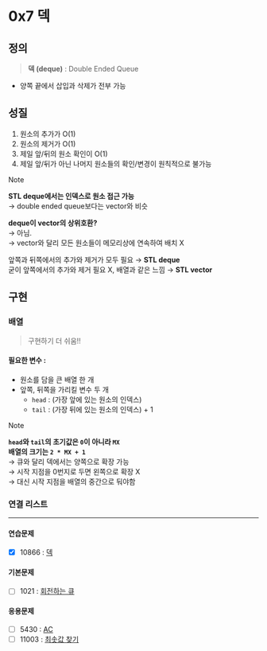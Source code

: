 # 0x7 덱

## 정의

> **덱 (deque)** : Double Ended Queue

- 양쪽 끝에서 삽입과 삭제가 전부 가능

## 성질

1. 원소의 추가가 O(1)
2. 원소의 제거가 O(1)
3. 제일 앞/뒤의 원소 확인이 O(1)
4. 제일 앞/뒤가 아닌 나머지 원소들의 확인/변경이 원칙적으로 불가능

> [!NOTE]  
> **STL deque에서는 인덱스로 원소 접근 가능**  
> → double ended queue보다는 vector와 비슷
>   
> **deque이 vector의 상위호환?**  
> → 아님.  
> → vector와 달리 모든 원소들이 메모리상에 연속하여 배치 X
>  
> 앞쪽과 뒤쪽에서의 추가와 제거가 모두 필요 → **STL deque**  
> 굳이 앞쪽에서의 추가와 제거 필요 X, 배열과 같은 느낌 → **STL vector**

## 구현

### 배열

> 구현하기 더 쉬움!!

#### 필요한 변수 :
- 원소를 담을 큰 배열 한 개
- 앞쪽, 뒤쪽을 가리킬 변수 두 개
  - `head` : (가장 앞에 있는 원소의 인덱스)
  - `tail` : (가장 뒤에 있는 원소의 인덱스) + 1 

> [!NOTE]  
> **`head`와 `tail`의 초기값은 `0`이 아니라 `MX`**  
> **배열의 크기는 `2 * MX + 1`**  
> → 큐와 달리 덱에서는 양쪽으로 확장 가능  
> → 시작 지점을 0번지로 두면 왼쪽으로 확장 X  
> → 대신 시작 지점을 배열의 중간으로 둬야함

### 연결 리스트

---

#### 연습문제

- [x] 10866 : [덱](https://www.acmicpc.net/problem/10866)

#### 기본문제

- [ ] 1021 : [회전하는 큐](https://www.acmicpc.net/problem/1021)

#### 응용문제

- [ ] 5430 : [AC](https://www.acmicpc.net/problem/5430)
- [ ] 11003 : [최솟값 찾기](https://www.acmicpc.net/problem/11003)